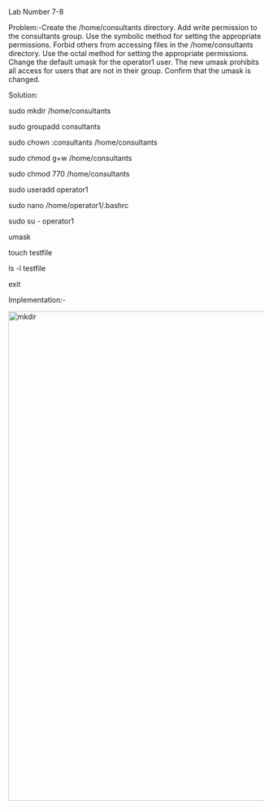 Lab Number 7-8

Problem:-Create the /home/consultants directory.
Add write permission to the consultants group. Use the
symbolic method for setting the appropriate permissions.
Forbid others from accessing files in
the /home/consultants directory. Use the octal method for
setting the appropriate permissions.
Change the default umask for the operator1 user. The new
umask prohibits all access for users that are not in their
group. Confirm that the umask is changed.

Solution:

sudo mkdir /home/consultants

sudo groupadd consultants

sudo chown :consultants /home/consultants

sudo chmod g+w /home/consultants

sudo chmod 770 /home/consultants

sudo useradd operator1

sudo nano /home/operator1/.bashrc

sudo su - operator1

umask

touch testfile

ls -l testfile

exit

Implementation:-

<img width="963" alt="mkdir" src="https://github.com/user-attachments/assets/6c6a5b75-31c0-4b21-adb9-0cc56e6fb8e3" />


